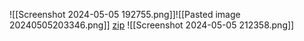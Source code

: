 ![[Screenshot 2024-05-05 192755.png]]![[Pasted image 20240505203346.png]]
[zip](https://en.wikipedia.org/wiki/ZIP_(file_format))
![[Screenshot 2024-05-05 212358.png]]